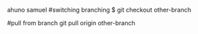 ahuno samuel
#switching branching
$ git checkout other-branch

#pull from branch
git pull origin other-branch